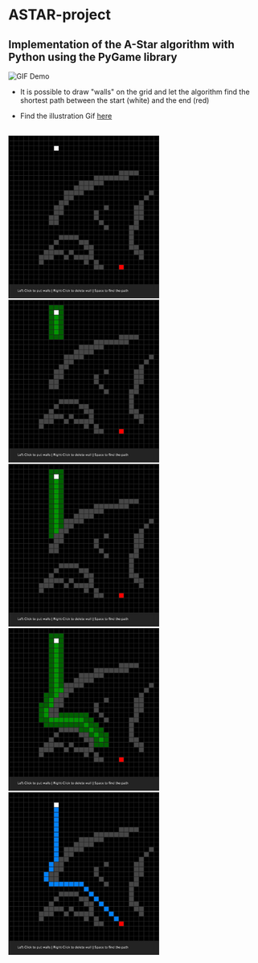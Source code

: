 # ASTAR-project
## Implementation of the A-Star algorithm with Python using the PyGame library

![GIF Demo](https://raw.github.com/arthurbabin/ultisnips/ASTAR-project/edit/main/astar.gif)

- It is possible to draw "walls" on the grid and let the algorithm find the shortest path between the start (white) and the end (red)

- Find the illustration Gif [here](https://giphy.com/gifs/M5cKUNLUNSYJhByuME)
<br>
<img src="https://github.com/arthurbabin/ASTAR-project/blob/main/Screenshots/screenshot670.jpg?raw=true" width="300" height="324"/>
<img src="https://github.com/arthurbabin/ASTAR-project/blob/main/Screenshots/screenshot700.jpg?raw=true" width="300" height="324"/>
<img src="https://github.com/arthurbabin/ASTAR-project/blob/main/Screenshots/screenshot720.jpg?raw=true" width="300" height="324"/>
<img src="https://github.com/arthurbabin/ASTAR-project/blob/main/Screenshots/screenshot770.jpg?raw=true" width="300" height="324"/>
<img src="https://github.com/arthurbabin/ASTAR-project/blob/main/Screenshots/screenshot870.jpg?raw=true" width="300" height="324"/>
